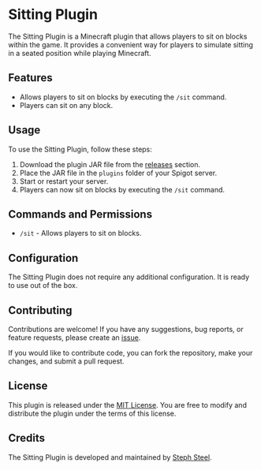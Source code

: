 # Sitting Plugin

The Sitting Plugin is a Minecraft plugin that allows players to sit on blocks within the game. It provides a convenient way for players to simulate sitting in a seated position while playing Minecraft.

## Features

- Allows players to sit on blocks by executing the `/sit` command.
- Players can sit on any block.

## Usage

To use the Sitting Plugin, follow these steps:

1. Download the plugin JAR file from the [releases](https://github.com/StephSteel/SittingPlugin/releases/tag/sitting) section.
2. Place the JAR file in the `plugins` folder of your Spigot server.
3. Start or restart your server.
4. Players can now sit on  blocks by executing the `/sit` command.

## Commands and Permissions

- `/sit` - Allows players to sit on blocks.

## Configuration

The Sitting Plugin does not require any additional configuration. It is ready to use out of the box.

## Contributing

Contributions are welcome! If you have any suggestions, bug reports, or feature requests, please create an [issue](https://github.com/StephSteel/SittingPlugin/issues).

If you would like to contribute code, you can fork the repository, make your changes, and submit a pull request.

## License

This plugin is released under the [MIT License](https://github.com/StephSteel/SittingPlugin/blob/main/LICENSE). You are free to modify and distribute the plugin under the terms of this license.

## Credits

The Sitting Plugin is developed and maintained by [Steph Steel](https://github.com/StephSteel).

